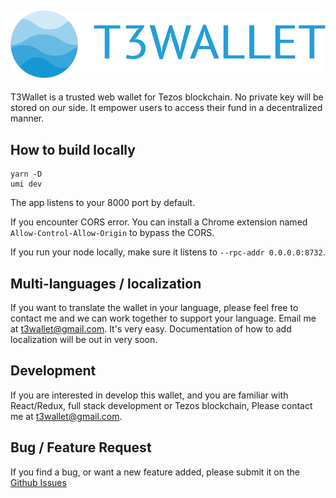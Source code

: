 ## !["T3Wallet Logo](./src/assets/logo.png "T3Wallet")  

T3Wallet is a trusted web wallet for Tezos blockchain. No private key will be stored on our side. It empower users to access their fund in a decentralized manner.


## How to build locally
```
yarn -D
umi dev
```
The app listens to your 8000 port by default.

If you encounter CORS error. You can install a Chrome extension named `Allow-Control-Allow-Origin` to bypass the CORS.

If you run your node locally, make sure it listens to `--rpc-addr 0.0.0.0:8732`. 

## Multi-languages / localization
If you want to translate the wallet in your language, please feel free to contact me and we can work together to support your language. Email me at t3wallet@gmail.com. It's very easy. Documentation of how to add localization will be out in very soon.

## Development
If you are interested in develop this wallet, and you are familiar with React/Redux, full stack development or Tezos blockchain, Please contact me at t3wallet@gmail.com.

## Bug / Feature Request
If you find a bug, or want a new feature added, please submit it on the [Github Issues](https://github.com/T3Wallet/T3Wallet/issues)